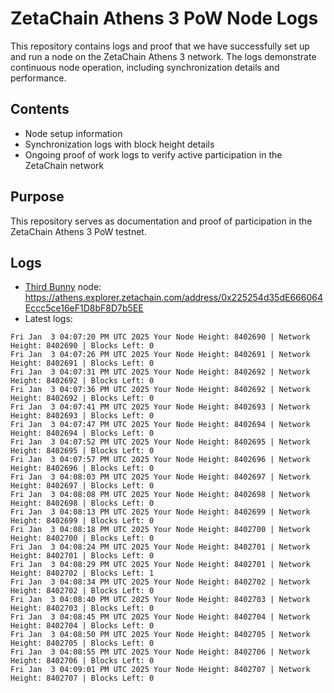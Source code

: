 # ZetaChain Athens 3 PoW Node Logs
This repository contains logs and proof that we have successfully set up and run a node on the ZetaChain Athens 3 network. The logs demonstrate continuous node operation, including synchronization details and performance.

## Contents
- Node setup information
- Synchronization logs with block height details
- Ongoing proof of work logs to verify active participation in the ZetaChain network

## Purpose
This repository serves as documentation and proof of participation in the ZetaChain Athens 3 PoW testnet.

## Logs

- [Third Bunny](https://thirdbunny.xyz/) node: https://athens.explorer.zetachain.com/address/0x225254d35dE666064Eccc5ce16eF1D8bF8D7b5EE
- Latest logs:
```
Fri Jan  3 04:07:20 PM UTC 2025 Your Node Height: 8402690 | Network Height: 8402690 | Blocks Left: 0
Fri Jan  3 04:07:26 PM UTC 2025 Your Node Height: 8402691 | Network Height: 8402691 | Blocks Left: 0
Fri Jan  3 04:07:31 PM UTC 2025 Your Node Height: 8402692 | Network Height: 8402692 | Blocks Left: 0
Fri Jan  3 04:07:36 PM UTC 2025 Your Node Height: 8402692 | Network Height: 8402692 | Blocks Left: 0
Fri Jan  3 04:07:41 PM UTC 2025 Your Node Height: 8402693 | Network Height: 8402693 | Blocks Left: 0
Fri Jan  3 04:07:47 PM UTC 2025 Your Node Height: 8402694 | Network Height: 8402694 | Blocks Left: 0
Fri Jan  3 04:07:52 PM UTC 2025 Your Node Height: 8402695 | Network Height: 8402695 | Blocks Left: 0
Fri Jan  3 04:07:57 PM UTC 2025 Your Node Height: 8402696 | Network Height: 8402696 | Blocks Left: 0
Fri Jan  3 04:08:03 PM UTC 2025 Your Node Height: 8402697 | Network Height: 8402697 | Blocks Left: 0
Fri Jan  3 04:08:08 PM UTC 2025 Your Node Height: 8402698 | Network Height: 8402698 | Blocks Left: 0
Fri Jan  3 04:08:13 PM UTC 2025 Your Node Height: 8402699 | Network Height: 8402699 | Blocks Left: 0
Fri Jan  3 04:08:18 PM UTC 2025 Your Node Height: 8402700 | Network Height: 8402700 | Blocks Left: 0
Fri Jan  3 04:08:24 PM UTC 2025 Your Node Height: 8402701 | Network Height: 8402701 | Blocks Left: 0
Fri Jan  3 04:08:29 PM UTC 2025 Your Node Height: 8402701 | Network Height: 8402702 | Blocks Left: 1
Fri Jan  3 04:08:34 PM UTC 2025 Your Node Height: 8402702 | Network Height: 8402702 | Blocks Left: 0
Fri Jan  3 04:08:40 PM UTC 2025 Your Node Height: 8402703 | Network Height: 8402703 | Blocks Left: 0
Fri Jan  3 04:08:45 PM UTC 2025 Your Node Height: 8402704 | Network Height: 8402704 | Blocks Left: 0
Fri Jan  3 04:08:50 PM UTC 2025 Your Node Height: 8402705 | Network Height: 8402705 | Blocks Left: 0
Fri Jan  3 04:08:55 PM UTC 2025 Your Node Height: 8402706 | Network Height: 8402706 | Blocks Left: 0
Fri Jan  3 04:09:01 PM UTC 2025 Your Node Height: 8402707 | Network Height: 8402707 | Blocks Left: 0
```
